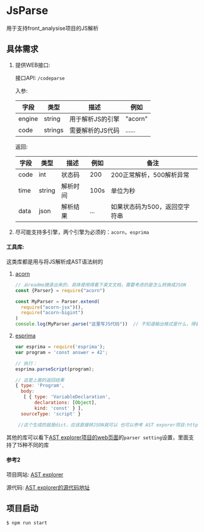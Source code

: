 # JsParse

用于支持front_analysise项目的JS解析

## 具体需求

1. 提供WEB接口:

   接口API: `/codeparse`


   入参:

   | 字段   | 类型    | 描述             | 例如    |
   | ------ | ------- | ---------------- | ------- |
   | engine | string  | 用于解析JS的引擎 | "acorn" |
   | code   | strings | 需要解析的JS代码 | ......  |

   返回:

   | 字段 | 类型   | 描述     | 例如 | 备注                          |
   | ---- | ------ | -------- | ---- | ----------------------------- |
   | code | int    | 状态码   | 200  | 200正常解析，500解析异常      |
   | time | string | 解析时间 | 100s | 单位为秒                      |
   | data | json   | 解析结果 | ...  | 如果状态码为500，返回空字符串 |

2. 尽可能支持多引擎，两个引擎为必须的：`acorn`，`esprima`

#### 工具库:

这类库都是用与将JS解析成AST语法树的

1. [acorn](https://github.com/acornjs/acorn)

   ```javascript
   // 从readme摘录出来的，具体使用得看下英文文档，需要考虑的是怎么转换成JSON
   const {Parser} = require("acorn")
   
   const MyParser = Parser.extend(
     require("acorn-jsx")(),
     require("acorn-bigint")
   )
   console.log(MyParser.parse("这里写JS代码"))  // 不知道输出格式是什么，得看看怎么转换成JSON，参考AST explorer项目:https://github.com/fkling/astexplorer/blob/master/website/src/parsers/js/acorn.js
   ```

   

2. [esprima](https://github.com/jquery/esprima)

   ```javascript
   var esprima = require('esprima');
   var program = 'const answer = 42';
   
   // 执行：
   esprima.parseScript(program);
   
   // 这是上面的返回结果
   { type: 'Program',
     body:
      [ { type: 'VariableDeclaration',
          declarations: [Object],
          kind: 'const' } ],
     sourceType: 'script' }
   
    //这个生成的就是dict，应该直接转JSON就可以 也可以参考 AST exporer项目:https://github.com/fkling/astexplorer/blob/master/website/src/parsers/js/esprima.js
   ```

其他的库可以看下[AST explorer项目的web页面](https://astexplorer.net/)的`parser setting`设置，里面支持了15种不同的库




#### 参考2

项目网站: [AST explorer](https://astexplorer.net/)

源代码: [AST explorer的源代码地址](https://github.com/fkling/astexplorer)



## 项目启动

```shell
$ npm run start 
```

